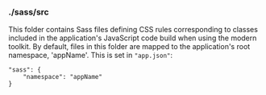### ./sass/src

This folder contains Sass files defining CSS rules corresponding to classes
included in the application's JavaScript code build when using the modern toolkit.
By default, files in this folder are mapped to the application's root namespace, 'appName'.
This is set in `"app.json"`:

    "sass": {
        "namespace": "appName"
    }
